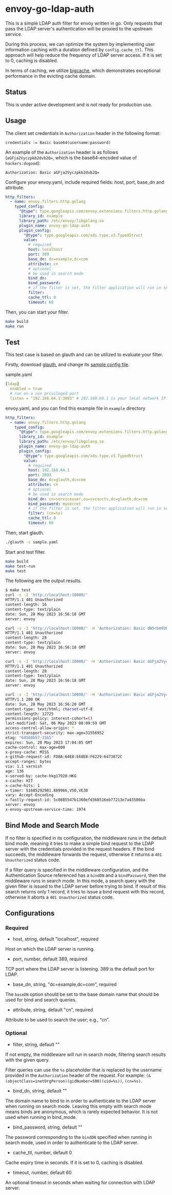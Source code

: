 envoy-go-ldap-auth
==================

This is a simple LDAP auth filter for envoy written in go. Only requests that pass the LDAP server's authentication will be proxied to the upstream service.

During this process, we can optimize the system by implementing user information caching with a duration defined by `config.cache_ttl`. This approach will help reduce the frequency of LDAP server access. If it is set to 0, caching is disabled.

In terms of caching, we utilize [bigcache](https://github.com/allegro/bigcache), which demonstrates exceptional performance in the evicting cache domain.

## Status

This is under active development and is not ready for production use.

## Usage

The client set credentials in `Authorization` header in the following format:

```Plaintext
credentials := Basic base64(username:password)
```

An example of the `Authorization` header is as follows (`aGFja2Vyczpkb2dvb2Q=`, which is the base64-encoded value of `hackers:dogood`):

```Plaintext
Authorization: Basic aGFja2Vyczpkb2dvb2Q=
```

Configure your envoy.yaml, include required fields: host, port, base_dn and attribute.

```yaml
http_filters:
  - name: envoy.filters.http.golang
    typed_config:
      "@type": type.googleapis.com/envoy.extensions.filters.http.golang.v3alpha.Config
      library_id: example
      library_path: /etc/envoy/libgolang.so
      plugin_name: envoy-go-ldap-auth
      plugin_config:
        "@type": type.googleapis.com/xds.type.v3.TypedStruct
        value:
          # required
          host: localhost
          port: 389
          base_dn: dc=example,dc=com
          attribute: cn
          # optional
          # be used in search mode
          bind_dn: 
          bind_password: 
          # if the filter is set, the filter application will run in search mode.
          filter: 
          cache_ttl: 0
          timeout: 60
```

Then, you can start your filter.

```bash
make build
make run 
```

## Test

This test case is based on glauth and can be utilized to evaluate your filter.

Firstly, download [glauth](https://github.com/glauth/glauth/releases), and change its [sample config file](https://github.com/glauth/glauth/blob/master/v2/sample-simple.cfg).

sample.yaml

```yaml
[ldap]
  enabled = true
  # run on a non privileged port
  listen = "192.168.64.1:3893" # 192.168.64.1 is your local network IP. Please synchronize it with envoy.yaml.
```

envoy.yaml, and you can find this example file in `example` directory

```yaml
http_filters:
  - name: envoy.filters.http.golang
    typed_config:
      "@type": type.googleapis.com/envoy.extensions.filters.http.golang.v3alpha.Config
      library_id: example
      library_path: /etc/envoy/libgolang.so
      plugin_name: envoy-go-ldap-auth
      plugin_config:
        "@type": type.googleapis.com/xds.type.v3.TypedStruct
        value:
          # required
          host: 192.168.64.1
          port: 3893
          base_dn: dc=glauth,dc=com
          attribute: cn
          # optional
          # be used in search mode
          bind_dn: cn=serviceuser,ou=svcaccts,dc=glauth,dc=com
          bind_password: mysecret
          # if the filter is set, the filter application will run in search mode.
          filter: (cn=%s)
          cache_ttl: 0
          timeout: 60
```

Then, start glauth.

```bash
./glauth -c sample.yaml
```

Start and test filter.

```bash
make build
make test-run
make test
```

The following are the output results.

```bash
$ make test
curl -s -I 'http://localhost:10000/'
HTTP/1.1 401 Unauthorized
content-length: 16
content-type: text/plain
date: Sun, 28 May 2023 16:56:18 GMT
server: envoy

curl -s -I 'http://localhost:10000/' -H 'Authorization: Basic dW5rbm93bjpkb2dvb2Q=' # generated by `echo -n "unknown:dogood" | base64`
HTTP/1.1 401 Unauthorized
content-length: 28
content-type: text/plain
date: Sun, 28 May 2023 16:56:18 GMT
server: envoy

curl -s -I 'http://localhost:10000/' -H 'Authorization: Basic aGFja2Vyczp1bmtub3du' # generated by `echo -n "hackers:unknown" | base64`
HTTP/1.1 401 Unauthorized
content-length: 28
content-type: text/plain
date: Sun, 28 May 2023 16:56:18 GMT
server: envoy

curl -s -I 'http://localhost:10000/' -H 'Authorization: Basic aGFja2Vyczpkb2dvb2Q=' # generated by `echo -n "hackers:dogood" | base64`
HTTP/1.1 200 OK
date: Sun, 28 May 2023 16:56:20 GMT
content-type: text/html; charset=utf-8
content-length: 12725
permissions-policy: interest-cohort=()
last-modified: Sat, 06 May 2023 08:09:59 GMT
access-control-allow-origin: *
strict-transport-security: max-age=31556952
etag: "64560b57-31b5"
expires: Sun, 28 May 2023 17:04:05 GMT
cache-control: max-age=600
x-proxy-cache: MISS
x-github-request-id: FD8A:64E8:E68E8:F6229:6473872C
accept-ranges: bytes
via: 1.1 varnish
age: 136
x-served-by: cache-hkg17920-HKG
x-cache: HIT
x-cache-hits: 1
x-timer: S1685292981.889966,VS0,VE30
vary: Accept-Encoding
x-fastly-request-id: 5c0885547b1360efd368516eb77213e7a43586ba
server: envoy
x-envoy-upstream-service-time: 1974
```

## Bind Mode and Search Mode

If no filter is specified in its configuration, the middleware runs in the default bind mode, meaning it tries to make a simple bind request to the LDAP server with the credentials provided in the request headers. If the bind succeeds, the middleware forwards the request, otherwise it returns a `401 Unauthorized` status code.

If a filter query is specified in the middleware configuration, and the Authentication Source referenced has a `bindDN` and a `bindPassword`, then the middleware runs in search mode. In this mode, a search query with the given filter is issued to the LDAP server before trying to bind. If result of this search returns only 1 record, it tries to issue a bind request with this record, otherwise it aborts a `401 Unauthorized` status code.

## Configurations

### Required

- host, string, default "localhost", required

Host on which the LDAP server is running.

- port, number, default 389, required

TCP port where the LDAP server is listening. 389 is the default port for LDAP.

- base_dn, string, "dc=example,dc=com", required

The `baseDN` option should be set to the base domain name that should be used for bind and search queries.

- attribute, string, default "cn", required

Attribute to be used to search the user; e.g., “cn”.

### Optional

- filter, string, default ""

If not empty, the middleware will run in search mode, filtering search results with the given query.

Filter queries can use the `%s` placeholder that is replaced by the username provided in the `Authorization` header of the request. For example: `(&(objectClass=inetOrgPerson)(gidNumber=500)(uid=%s))`, `(cn=%s)`.

- bind_dn, string, default ""

The domain name to bind to in order to authenticate to the LDAP server when running on search mode. Leaving this empty with search mode means binds are anonymous, which is rarely expected behavior. It is not used when running in bind_mode.

- bind_password, string, default ""

The password corresponding to the `bindDN` specified when running in search mode, used in order to authenticate to the LDAP server.

- cache_ttl, number, default 0

Cache expiry time in seconds. If it is set to 0, caching is disabled.

- timeout, number, default 60

An optional timeout in seconds when waiting for connection with LDAP server.

